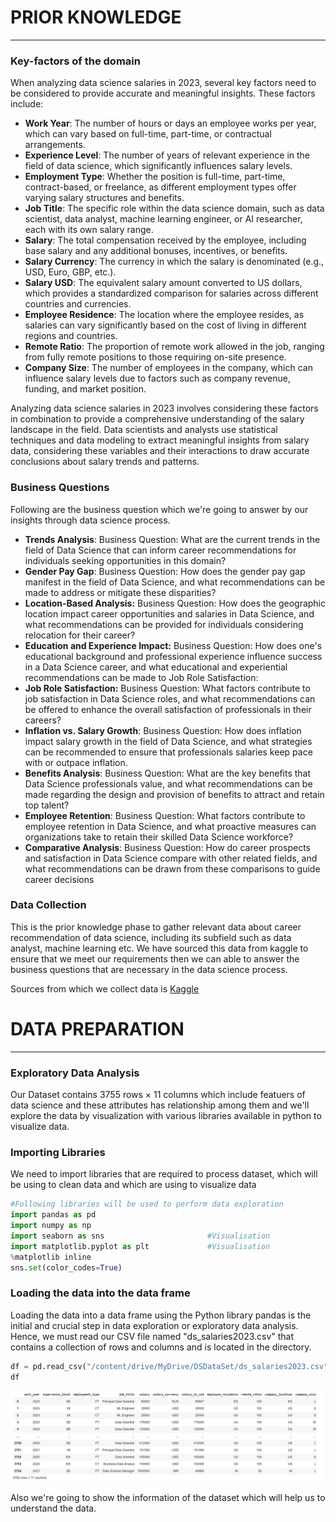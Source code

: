 # PRIOR KNOWLEDGE
---
### Key-factors of the domain
When analyzing data science salaries in 2023, several key factors need to be considered to provide accurate and meaningful insights. These factors include:
+ **Work Year**: The number of hours or days an employee works per year, which can vary based on full-time, part-time, or contractual arrangements.
+ **Experience Level**: The number of years of relevant experience in the field of data science, which significantly influences salary levels.
+ **Employment Type**: Whether the position is full-time, part-time, contract-based, or freelance, as different employment types offer varying salary structures and benefits.
+ **Job Title**: The specific role within the data science domain, such as data scientist, data analyst, machine learning engineer, or AI researcher, each with its own salary range.
+ **Salary**: The total compensation received by the employee, including base salary and any additional bonuses, incentives, or benefits.
+ **Salary Currency**: The currency in which the salary is denominated (e.g., USD, Euro, GBP, etc.).
+ **Salary USD**: The equivalent salary amount converted to US dollars, which provides a standardized comparison for salaries across different countries and currencies.
+ **Employee Residence**: The location where the employee resides, as salaries can vary significantly based on the cost of living in different regions and countries.
+ **Remote Ratio**: The proportion of remote work allowed in the job, ranging from fully remote positions to those requiring on-site presence.
+ **Company Size**: The number of employees in the company, which can influence salary levels due to factors such as company revenue, funding, and market position.

Analyzing data science salaries in 2023 involves considering these factors in combination to provide a comprehensive understanding of the salary landscape in the field. Data scientists and analysts use statistical techniques and data modeling to extract meaningful insights from salary data, considering these variables and their interactions to draw accurate conclusions about salary trends and patterns.

### Business Questions
Following are the business question which we're going to answer by our insights through data science process.
+ **Trends Analysis**: Business Question: What are the current trends in the field of Data Science that can inform career recommendations for individuals seeking opportunities in this domain?
+ **Gender Pay Gap**: Business Question: How does the gender pay gap manifest in the field of Data Science, and what recommendations can be made to address or mitigate these disparities?
+ **Location-Based Analysis:** Business Question: How does the geographic location impact career opportunities and salaries in Data Science, and what recommendations can be provided for individuals considering relocation for their career?
+ **Education and Experience Impact:** Business Question: How does one's educational background and professional experience influence success in a Data Science career, and what educational and experiential recommendations can be made to Job Role Satisfaction:
+ **Job Role Satisfaction:** Business Question: What factors contribute to job satisfaction in Data Science roles, and what recommendations can be offered to enhance the overall satisfaction of professionals in their careers?
+ **Inflation vs. Salary Growth**: Business Question: How does inflation impact salary growth in the field of Data Science, and what strategies can be recommended to ensure that professionals salaries keep pace with or outpace inflation.
+ **Benefits Analysis**: Business Question: What are the key benefits that Data Science professionals value, and what recommendations can be made regarding the design and provision of benefits to attract and retain top talent?
+ **Employee Retention**: Business Question: What factors contribute to employee retention in Data Science, and what proactive measures can organizations take to retain their skilled Data Science workforce?
+ **Comparative Analysis**: Business Question: How do career prospects and satisfaction in Data Science compare with other related fields, and what recommendations can be drawn from these comparisons to guide career decisions

### Data Collection
This is the prior knowledge phase to gather relevant data about career recommendation of data science, including its subfield such as data analyst, machine learning etc. We have sourced this data from kaggle to ensure that we meet our requirements then we can able to answer the business questions that are necessary in the data science process.

Sources from which we collect data is 
[Kaggle](https://www.kaggle.com/datasets)

# DATA PREPARATION
---
### Exploratory Data Analysis
Our Dataset contains 3755 rows × 11 columns which include featuers of data science and these attributes has relationship among them and we'll explore the data by visualization with various libraries available in python to visualize data.

### Importing Libraries
We need to import libraries that are required to process dataset, which will be using to clean data and which are using to visualize data

```python
#Following libraries will be used to perform data exploration
import pandas as pd
import numpy as np
import seaborn as sns                       #Visualisation
import matplotlib.pyplot as plt             #Visualisation
%matplotlib inline
sns.set(color_codes=True)
```

### Loading the data into the data frame
Loading the data into a data frame using the Python library pandas is the initial and crucial step in data exploration or exploratory data analysis. Hence, we must read our CSV file named "ds_salaries2023.csv" that contains a collection of rows and columns and is located in the directory.

```python
df = pd.read_csv("/content/drive/MyDrive/DSDataSet/ds_salaries2023.csv")
df
```

![Data from creation](/assets/images/1png.png)

Also we're going to show the information of the dataset which will help us to understand the data.
